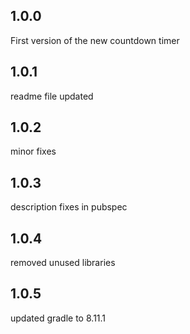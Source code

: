 ## 1.0.0
First version of the new countdown timer

## 1.0.1
readme file updated

## 1.0.2
minor fixes

## 1.0.3
description fixes in pubspec

## 1.0.4
removed unused libraries

## 1.0.5
updated gradle to 8.11.1